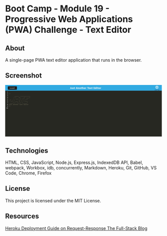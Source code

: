 # Boot Camp - Module 19 - Progressive Web Applications (PWA) Challenge - Text Editor

## About

A single-page PWA text editor application that runs in the browser.

## Screenshot

![README Screenshot](screenshot.jpg)

## Technologies

HTML, CSS, JavaScript, Node.js, Express.js, IndexedDB API, Babel, webpack, Workbox, idb, concurrently, Markdown, Heroku, Git, GitHub, VS Code, Chrome, Firefox

## License

This project is licensed under the MIT License.

## Resources

[ Heroku Deployment Guide on Request-Response The Full-Stack Blog](https://coding-boot-camp.github.io/full-stack/heroku/heroku-deployment-guide)
